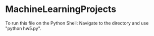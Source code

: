 # MachineLearningProjects
To run this file on the Python Shell: 
Navigate to the directory and use 
"python hw5.py".


